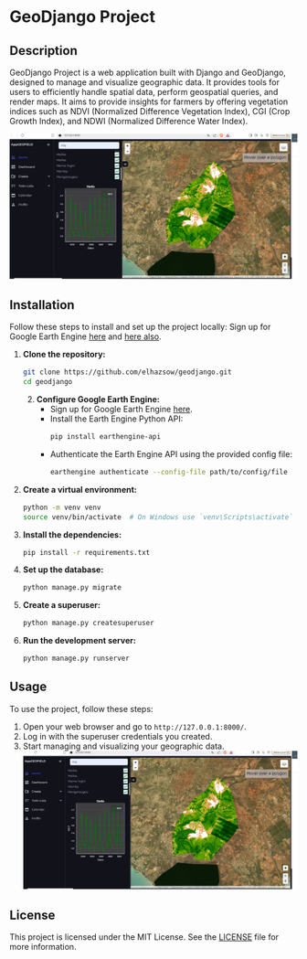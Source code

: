# GeoDjango Project

## Description
GeoDjango Project is a web application built with Django and GeoDjango, designed to manage and visualize geographic data. It provides tools for users to efficiently handle spatial data, perform geospatial queries, and render maps.
 It aims to provide insights for farmers by offering vegetation indices such as NDVI (Normalized Difference Vegetation Index), CGI (Crop Growth Index), and NDWI (Normalized Difference Water Index).

 ![App screen shot](data/CaptureAppGeo.PNG?raw=true)

## Installation
Follow these steps to install and set up the project locally:
Sign up for Google Earth Engine [here](https://earthengine.google.com/signup/) and [here also](https://developers.google.com/earth-engine/guides/auth?hl=fr#credentials_for_service_accounts_and_compute_engine).

1. **Clone the repository:**
    ```bash
    git clone https://github.com/elhazsow/geodjango.git
    cd geodjango
    ```
    2. **Configure Google Earth Engine:**
        - Sign up for Google Earth Engine [here](https://earthengine.google.com/signup/).
        - Install the Earth Engine Python API:
            ```bash
            pip install earthengine-api
            ```
        - Authenticate the Earth Engine API using the provided config file:
            ```bash
            earthengine authenticate --config-file path/to/config/file
            ```       
    
  
2. **Create a virtual environment:**
    ```bash
    python -m venv venv
    source venv/bin/activate  # On Windows use `venv\Scripts\activate`
    ```

3. **Install the dependencies:**
    ```bash
    pip install -r requirements.txt
    ```

4. **Set up the database:**
    ```bash
    python manage.py migrate
    ```

5. **Create a superuser:**
    ```bash
    python manage.py createsuperuser
    ```

6. **Run the development server:**
    ```bash
    python manage.py runserver
    ```

## Usage
To use the project, follow these steps:

1. Open your web browser and go to `http://127.0.0.1:8000/`.
2. Log in with the superuser credentials you created.
3. Start managing and visualizing your geographic data.
![App screen shot](data/CaptureAppGeo.png?raw=true)


## License
This project is licensed under the MIT License. See the [LICENSE](LICENSE) file for more information.
